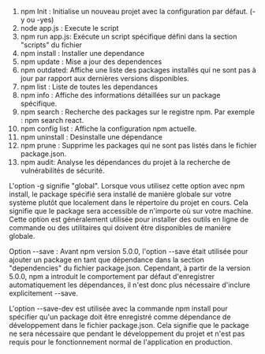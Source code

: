 1) npm Init  : Initialise un nouveau projet avec la configuration par défaut. (-y ou -yes)
2) node app.js : Execute le script
3) npm run app.js: Exécute un script spécifique défini dans la section "scripts" du fichier 
4) npm install : Installer une dependance
5) npm update : Mise a jour des dependences
6) npm outdated: Affiche une liste des packages installés qui ne sont pas à jour par rapport aux dernières versions disponibles.
7) npm list : Liste de toutes les dependances
8) npm info : Affiche des informations détaillées sur un package spécifique.
9) npm search : Recherche des packages sur le registre npm. Par exemple : npm search react.
10) npm config list : Affiche la configuration npm actuelle.
11) npm uninstall : Desinstalle une dépendance
12) npm prune : Supprime les packages qui ne sont pas listés dans le fichier package.json.
13) npm audit: Analyse les dépendances du projet à la recherche de vulnérabilités de sécurité.



L'option -g signifie "global". Lorsque vous utilisez cette option avec npm install, le package spécifié sera installé de manière globale sur votre système plutôt que localement dans le répertoire du projet en cours. Cela signifie que le package sera accessible de n'importe où sur votre machine. Cette option est généralement utilisée pour installer des outils en ligne de commande ou des utilitaires qui doivent être disponibles de manière globale. 

Option --save : Avant npm version 5.0.0, l'option --save était utilisée pour ajouter un package en tant que dépendance dans la section "dependencies" du fichier package.json. Cependant, à partir de la version 5.0.0, npm a introduit le comportement par défaut d'enregistrer automatiquement les dépendances, il n'est donc plus nécessaire d'inclure explicitement --save.


L'option --save-dev est utilisée avec la commande npm install pour spécifier qu'un package doit être enregistré comme dépendance de développement dans le fichier package.json. Cela signifie que le package ne sera nécessaire que pendant le développement du projet et n'est pas requis pour le fonctionnement normal de l'application en production.